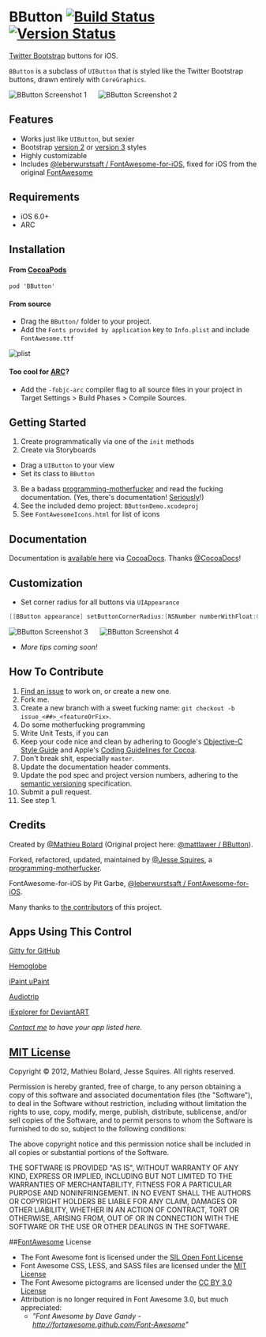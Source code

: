 # BButton [![Build Status](https://secure.travis-ci.org/jessesquires/BButton.png)](http://travis-ci.org/jessesquires/BButton) [![Version Status](https://cocoapod-badges.herokuapp.com/v/BButton/badge.png)][docsLink]

[Twitter Bootstrap](http://getbootstrap.com) buttons for iOS.

`BButton` is a subclass of `UIButton` that is styled like the Twitter Bootstrap buttons, drawn entirely with `CoreGraphics`.

![BButton Screenshot 1][img1] &nbsp;&nbsp;&nbsp;&nbsp; ![BButton Screenshot 2][img2]

## Features

* Works just like `UIButton`, but sexier
* Bootstrap [version 2](http://getbootstrap.com/2.3.2/) or [version 3](http://getbootstrap.com) styles
* Highly customizable
* Includes [@leberwurstsaft / FontAwesome-for-iOS](https://github.com/leberwurstsaft/FontAwesome-for-iOS), fixed for iOS from the original [FontAwesome](http://fortawesome.github.com/Font-Awesome/)

## Requirements

* iOS 6.0+ 
* ARC

## Installation

#### From [CocoaPods](http://www.cocoapods.org)

`pod 'BButton'`

#### From source

* Drag the `BButton/` folder to your project.
* Add the `Fonts provided by application` key to `Info.plist` and include `FontAwesome.ttf`

![plist][img3]

#### Too cool for [ARC](https://developer.apple.com/library/mac/releasenotes/ObjectiveC/RN-TransitioningToARC/Introduction/Introduction.html)?

* Add the `-fobjc-arc` compiler flag to all source files in your project in Target Settings > Build Phases > Compile Sources.

## Getting Started

1. Create programmatically via one of the `init` methods
2. Create via Storyboards
  * Drag a `UIButton` to your view
  * Set its class to `BButton`
3. Be a badass [programming-motherfucker](http://programming-motherfucker.com) and read the fucking documentation. (Yes, there's documentation! [Seriously](http://www.nrcc.org/wp-content/uploads/2013/05/Moonwalk.gif)!)
4. See the included demo project: `BButtonDemo.xcodeproj`
5. See `FontAwesomeIcons.html` for list of icons

## Documentation

Documentation is [available here][docsLink] via [CocoaDocs](http://cocoadocs.org). Thanks [@CocoaDocs](https://twitter.com/CocoaDocs)!

## Customization

* Set corner radius for all buttons via `UIAppearance`

````objective-c
[[BButton appearance] setButtonCornerRadius:[NSNumber numberWithFloat:0.0f]];
````

![BButton Screenshot 3][img4] &nbsp;&nbsp;&nbsp;&nbsp; ![BButton Screenshot 4][img5]

* *More tips coming soon!*

## How To Contribute

1. [Find an issue](https://github.com/jessesquires/BButton/issues?sort=created&state=open) to work on, or create a new one.
2. Fork me.
3. Create a new branch with a sweet fucking name: `git checkout -b issue_<##>_<featureOrFix>`.
4. Do some motherfucking programming
5. Write Unit Tests, if you can
6. Keep your code nice and clean by adhering to Google's [Objective-C Style Guide](http://google-styleguide.googlecode.com/svn/trunk/objcguide.xml) and Apple's [Coding Guidelines for Cocoa](https://developer.apple.com/library/mac/documentation/Cocoa/Conceptual/CodingGuidelines/CodingGuidelines.html).
7. Don't break shit, especially `master`.
8. Update the documentation header comments.
9. Update the pod spec and project version numbers, adhering to the [semantic versioning](http://semver.org) specification.
10. Submit a pull request.
11. See step 1.

## Credits

Created by [@Mathieu Bolard](https://twitter.com/mattlawer) (Original project here: [@mattlawer / BButton](https://github.com/mattlawer/BButton)).

Forked, refactored, updated, maintained by [@Jesse Squires](https://twitter.com/jesse_squires), a [programming-motherfucker](http://programming-motherfucker.com).

FontAwesome-for-iOS by Pit Garbe, [@leberwurstsaft / FontAwesome-for-iOS](https://github.com/leberwurstsaft/FontAwesome-for-iOS).

Many thanks to [the contributors](https://github.com/jessesquires/BButton/graphs/contributors) of this project.

## Apps Using This Control

[Gitty for GitHub](https://itunes.apple.com/us/app/gitty-for-github/id645696309?mt=8)

[Hemoglobe](http://bit.ly/hemoglobeapp)

[iPaint uPaint](http://bit.ly/ipupappstr)

[Audiotrip](https://itunes.apple.com/us/app/audiotrip/id569634193?mt=8)

[iExplorer for DeviantART](https://itunes.apple.com/us/app/iexplorer-for-deviantart/id657212778?mt=8)

*[Contact me](mailto:jesse.squires.developer@gmail.com) to have your app listed here.*

## [MIT License](http://opensource.org/licenses/MIT)

Copyright &copy; 2012, Mathieu Bolard, Jesse Squires. All rights reserved.

Permission is hereby granted, free of charge, to any person obtaining a copy of this software and associated documentation files (the "Software"), to deal in the Software without restriction, including without limitation the rights to use, copy, modify, merge, publish, distribute, sublicense, and/or sell copies of the Software, and to permit persons to whom the Software is furnished to do so, subject to the following conditions:

The above copyright notice and this permission notice shall be included in all copies or substantial portions of the Software.

THE SOFTWARE IS PROVIDED "AS IS", WITHOUT WARRANTY OF ANY KIND, EXPRESS OR IMPLIED, INCLUDING BUT NOT LIMITED TO THE WARRANTIES OF MERCHANTABILITY, FITNESS FOR A PARTICULAR PURPOSE AND NONINFRINGEMENT. IN NO EVENT SHALL THE AUTHORS OR COPYRIGHT HOLDERS BE LIABLE FOR ANY CLAIM, DAMAGES OR OTHER LIABILITY, WHETHER IN AN ACTION OF CONTRACT, TORT OR OTHERWISE, ARISING FROM, OUT OF OR IN CONNECTION WITH THE SOFTWARE OR THE USE OR OTHER DEALINGS IN THE SOFTWARE.

##[FontAwesome](https://github.com/FortAwesome/Font-Awesome) License

* The Font Awesome font is licensed under the [SIL Open Font License](http://scripts.sil.org/OFL)
* Font Awesome CSS, LESS, and SASS files are licensed under the [MIT License](http://opensource.org/licenses/mit-license.html)
* The Font Awesome pictograms are licensed under the [CC BY 3.0 License](http://creativecommons.org/licenses/by/3.0)
* Attribution is no longer required in Font Awesome 3.0, but much appreciated:
	* *"Font Awesome by Dave Gandy - http://fortawesome.github.com/Font-Awesome"*

[docsLink]:http://cocoadocs.org/docsets/BButton/3.2.2

[img1]:https://raw.github.com/jessesquires/BButton/master/Screenshots/screenshot-0.png
[img2]:https://raw.github.com/jessesquires/BButton/master/Screenshots/screenshot-2.png
[img3]:https://raw.github.com/jessesquires/BButton/master/Screenshots/plist.png
[img4]:https://raw.github.com/jessesquires/BButton/master/Screenshots/screenshot-4.png
[img5]:https://raw.github.com/jessesquires/BButton/master/Screenshots/screenshot-5.png
